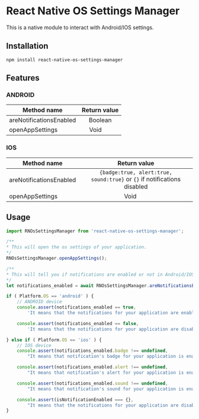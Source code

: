 # React Native OS Settings Manager

This is a native module to interact with Android/IOS settings.

## Installation

`npm install react-native-os-settings-manager`

## Features

### ANDROID

| Method name             | Return value    |
|-------------------------|:---------------:|
| areNotificationsEnabled |  Boolean        |
| openAppSettings         | Void            |

### IOS

| Method name             | Return value                                                    |
|-------------------------|:---------------------------------------------------------------:|
| areNotificationsEnabled | `{badge:true, alert:true, sound:true}` or `{}` if notifications disabled |
| openAppSettings         | Void                                                            |

## Usage
```javascript
import RNOsSettingsManager from 'react-native-os-settings-manager';

/**
* This will open the os settings of your application.
*/
RNOsSettingsManager.openAppSettings();

/**
* This will tell you if notifications are enabled or not in Android/IOS settings
*/
let notifications_enabled = await RNOsSettingsManager.areNotificationsEnabled();

if ( Platform.OS == 'android' ) {
	// ANDROID device
	console.assert(notifications_enabled == true,
		'It means that the notifications for your application are enabled');

	console.assert(notifications_enabled == false,
		'It means that the notifications for your application are disabled');

} else if ( Platform.OS == 'ios' ) {
	// IOS device
	console.assert(notifications_enabled.badge !== undefined,
		"It means that notification's badge for your application is enabled");

	console.assert(notifications_enabled.alert !== undefined,
		"It means that notification's alert for your application is enabled");

	console.assert(notifications_enabled.sound !== undefined,
		"It means that notification's sound for your application is enabled");

	console.assert(isNotificationEnabled === {},
		"It means that the notifications for your application are disabled");
}
```
